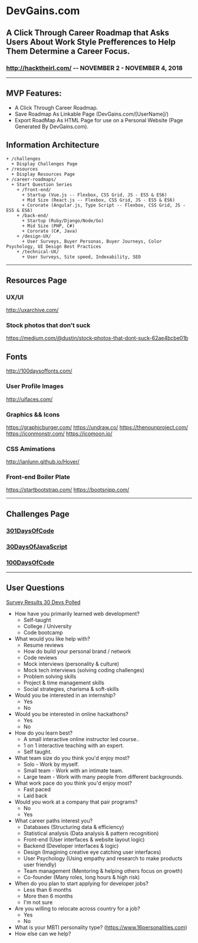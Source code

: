 # DevGains.com 
## A Click Through Career Roadmap that Asks Users About Work Style Prefferences to Help Them Determine a Career Focus.
### http://hacktheirl.com/ -- NOVEMBER 2 - NOVEMBER 4, 2018

---
## MVP Features:
+ A Click Through Career Roadmap.
+ Save Roadmap As Linkable Page (DevGains.com/[UserName]/)
+ Export RoadMap As HTML Page for use on a Personal Website (Page Generated By DevGains.com).

## Information Architecture

    + /challenges
      + Display Challenges Page
    + /resources
      + Display Resources Page
    + /career-roadmaps/
      + Start Question Series
        + /front-end/
          + Startup (Vue.js -- Flexbox, CSS Grid, JS - ES5 & ES6)
          + Mid Size (React.js -- Flexbox, CSS Grid, JS - ES5 & ES6)
          + Cororate (Angular.js, Type Script -- Flexbox, CSS Grid, JS - ES5 & ES6)
        + /back-end/
          + Startup (Ruby/Django/Node/Go)
          + Mid Size (PHP, C#)
          + Cororate (C#, Java)
        + /design-UX/
          + User Surveys, Buyer Personas, Buyer Journeys, Color Psychology, UI Design Best Practices
        + /technical-UX/
          + User Surveys, Site speed, Indexability, SEO
          
---

## Resources Page

### UX/UI
http://uxarchive.com/

### Stock photos that don’t suck
https://medium.com/@dustin/stock-photos-that-dont-suck-62ae4bcbe01b

## Fonts
http://100daysoffonts.com/

### User Profile Images
http://uifaces.com/

### Graphics && Icons
https://graphicburger.com/
https://undraw.co/
https://thenounproject.com/
https://iconmonstr.com/
https://icomoon.io/

### CSS Amimations
http://ianlunn.github.io/Hover/

### Front-end Boiler Plate
https://startbootstrap.com/
https://bootsnipp.com/

---

## Challenges Page

### [301DaysOfCode](https://301daysofcode.com/)
### [30DaysOfJavaScript](https://JavaScript30.com/friend/SPAK)
### [100DaysOfCode](https://www.100daysofcode.com/)

---

## User Questions

[Survey Results 30 Devs Polled](https://twitter.com/ioedeveloper/status/1042849527353552897)

+ How have you primarily learned web development?
  + Self-taught
  + College / University
  + Code bootcamp
+ What would you like help with?
  + Resume reviews
  + How do build your personal brand / network
  + Code reviews
  + Mock interviews (personality & culture)
  + Mock tech interviews (solving coding challenges)
  + Problem solving skills
  + Project & time management skills
  + Social strategies, charisma & soft-skills
+ Would you be interested in an internship?
  + Yes
  + No
+ Would you be interested in online hackathons?
  + Yes
  + No
+ How do you learn best?
  + A small interactive online instructor led course..
  + 1 on 1 interactive teaching with an expert.
  + Self taught.
+ What team size do you think you'd enjoy most?
  + Solo - Work by myself.
  + Small team - Work with an intimate team.
  + Large team - Work with many people from different backgrounds.
+ What work pace do you think you'd enjoy most?
  + Fast paced
  + Laid back
+ Would you work at a company that pair programs?
  + No
  + Yes
+ What career paths interest you?
  + Databases (Structuring data & efficiency)
  + Statistical analysis (Data analysis & pattern recognition)
  + Front-end (User interfaces & website layout logic)
  + Backend (Developer interfaces & logic)
  + Design (Imagining creative eye catching user interfaces)
  + User Psychology (Using empathy and research to make products user friendly)
  + Team management (Mentoring & helping others focus on growth)
  + Co-founder (Many roles, long hours & high risk)
+ When do you plan to start applying for developer jobs?
  + Less than 6 months
  + More then 6 months
  + I'm not sure
+ Are you willing to relocate across country for a job?
  + Yes
  + No
+ What is your MBTI personality type? (https://www.16personalities.com)
+ How else can we help?
